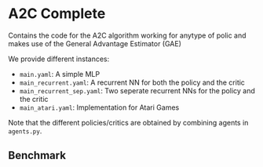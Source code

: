 # A2C Complete

Contains the code for the A2C algorithm working for anytype of polic and makes use of the General Advantage Estimator (GAE)

We provide different instances:
* `main.yaml`: A simple MLP
* `main_recurrent.yaml`: A recurrent NN for both the policy and the critic
* `main_recurrent_sep.yaml`: Two seperate recurrent NNs for the policy and the critic
* `main_atari.yaml`: Implementation for Atari Games

Note that the different policies/critics are obtained by combining agents in `agents.py`.

## Benchmark
